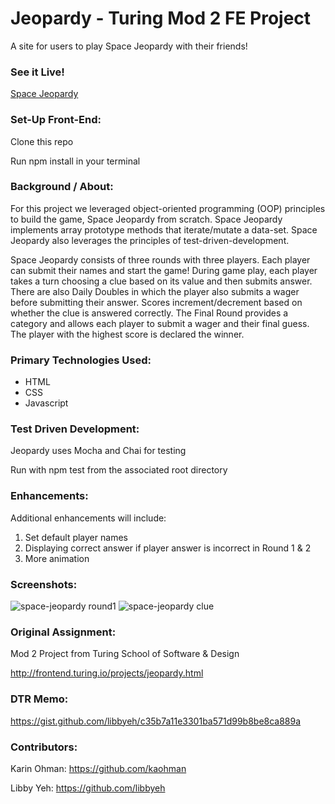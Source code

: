 # Jeopardy - Turing Mod 2 FE Project
A site for users to play Space Jeopardy with their friends! 

### See it Live!

[Space Jeopardy](https://kaohman.github.io/jeopardy/)


### Set-Up Front-End:
Clone this repo

Run npm install in your terminal


### Background / About:
For this project we leveraged object-oriented programming (OOP) principles to build the game, Space Jeopardy from scratch. Space Jeopardy implements array prototype methods that iterate/mutate a data-set. Space Jeopardy also leverages the principles of test-driven-development.

Space Jeopardy consists of three rounds with three players. Each player can submit their names and start the game! During game play, each player takes a turn choosing a clue based on its value and then submits answer. There are also Daily Doubles in which the player also submits a wager before submitting their answer. Scores increment/decrement based on whether the clue is answered correctly. The Final Round provides a category and allows each player to submit a wager and their final guess. The player with the highest score is declared the winner. 


### Primary Technologies Used:
 - HTML
 - CSS
 - Javascript


### Test Driven Development:
Jeopardy uses Mocha and Chai for testing

Run with npm test from the associated root directory


### Enhancements:
Additional enhancements will include:
1. Set default player names
2. Displaying correct answer if player answer is incorrect in Round 1 & 2
3. More animation


### Screenshots:
![space-jeopardy round1](assets/round1-screenshot.png)
![space-jeopardy clue](assets/clue-screenshot.png)


### Original Assignment:
Mod 2 Project from Turing School of Software & Design 

http://frontend.turing.io/projects/jeopardy.html


### DTR Memo:
https://gist.github.com/libbyeh/c35b7a11e3301ba571d99b8be8ca889a


### Contributors:
Karin Ohman: https://github.com/kaohman

Libby Yeh: https://github.com/libbyeh


